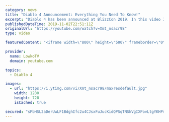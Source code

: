 ```yaml
---
category: news
title: "Diablo 4 Announcement: Everything You Need To Know!"
excerpt: "Diablo 4 has been announced at BlizzCon 2019. In this video I go over everything you need to know about this upcoming Blizzard Entertainment game."
publishedDateTime: 2019-11-02T22:51:11Z
originalUrl: "https://youtube.com/watch?v=Xmt_nsacr98"
type: video

featuredContent: "<iframe width=\"800\" height=\"500\" frameborder=\"0\" src=\"https://www.youtube.com/embed/Xmt_nsacr98\" allow=\"accelerometer; autoplay; encrypted-media; gyroscope; picture-in-picture\" allowfullscreen></iframe>"

provider:
  name: LowkoTV
  domain: youtube.com

topics:
  - Diablo 4

images:
  - url: "https://i.ytimg.com/vi/Xmt_nsacr98/maxresdefault.jpg"
    width: 1280
    height: 720
    isCached: true

secured: "sPbHSL2aDerUwLF1BdghIfc2u4CJsxFuJucKidQPSqTNSkVgIXPovLtgYKHPm9aJEMogH2CtOIv23e3Jnv6smbgN5vBH2jiFFopLuXbYJL25K5ARwZGBQpxkihwCNwzOyzxsoByERf0q3G83P/qLwMqi2rX1STRLx5sd5wk/FF0Yc/v4mU7EYTGdQnXt6Cbsf5o6+J35LTBeHK0ABecCEzZE5HskaSY4zoMRSBLCviRG9W0j4dmiOYVXwFb9G6JfU/+Pc6MeLL0Db6FIDHY8j4ND0/lgm5oKf/0+UDd2Rj+o4gpwEDbatx2l5n3RsctS5oiM0Y2R0VTxlu/4sSR9kckZw1nU1k34WCT5cu23Pkfb/m1NMhAx47nJJ6zRZ31o2nhtnJJGRf1HvEuVqp4kvvQkMl1Fpova9wnYx08DTbzDSnglMPAZiqVOK2JVr6Ih;scAjzA/0vXzR66LEkKj+2Q=="
---
```


